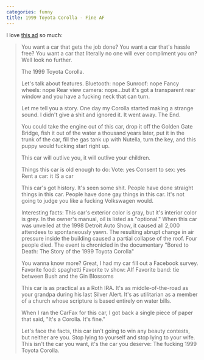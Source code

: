 ```yaml
---
categories: funny
title: 1999 Toyota Corolla - Fine AF 
---
```


I love [this ad](https://www.craigslist.org/about/best/hou/6565526716.html) so much: 

<blockquote>
You want a car that gets the job done? You want a car that's hassle free? You want a car that literally no one will ever compliment you on? Well look no further.

The 1999 Toyota Corolla.

Let's talk about features.
Bluetooth: nope
Sunroof: nope
Fancy wheels: nope
Rear view camera: nope...but it's got a transparent rear window and you have a fucking neck that can turn.

Let me tell you a story. One day my Corolla started making a strange sound. I didn't give a shit and ignored it. It went away. The End.

You could take the engine out of this car, drop it off the Golden Gate Bridge, fish it out of the water a thousand years later, put it in the trunk of the car, fill the gas tank up with Nutella, turn the key, and this puppy would fucking start right up.

This car will outlive you, it will outlive your children.

Things this car is old enough to do:
Vote: yes
Consent to sex: yes
Rent a car: it IS a car

This car's got history. It's seen some shit. People have done straight things in this car. People have done gay things in this car. It's not going to judge you like a fucking Volkswagen would.

Interesting facts:
This car's exterior color is gray, but it's interior color is grey.
In the owner's manual, oil is listed as "optional."
When this car was unveiled at the 1998 Detroit Auto Show, it caused all 2,000 attendees to spontaneously yawn. The resulting abrupt change in air pressure inside the building caused a partial collapse of the roof. Four people died. The event is chronicled in the documentary "Bored to Death: The Story of the 1999 Toyota Corolla"

You wanna know more? Great, I had my car fill out a Facebook survey.
Favorite food: spaghetti
Favorite tv show: Alf
Favorite band: tie between Bush and the Gin Blossoms

This car is as practical as a Roth IRA. It's as middle-of-the-road as your grandpa during his last Silver Alert. It's as utilitarian as a member of a church whose scripture is based entirely on water bills.

When I ran the CarFax for this car, I got back a single piece of paper that said, "It's a Corolla. It's fine."

Let's face the facts, this car isn't going to win any beauty contests, but neither are you. Stop lying to yourself and stop lying to your wife. This isn't the car you want, it's the car you deserve: The fucking 1999 Toyota Corolla.
  
</blockquote>
